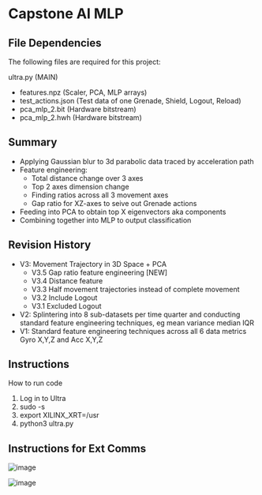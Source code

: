 # Capstone AI MLP 

## File Dependencies

The following files are required for this project:

ultra.py (MAIN) 
- features.npz (Scaler, PCA, MLP arrays)
- test_actions.json (Test data of one Grenade, Shield, Logout, Reload)
- pca_mlp_2.bit (Hardware bitstream)
- pca_mlp_2.hwh (Hardware bitstream)

## Summary
- Applying Gaussian blur to 3d parabolic data traced by acceleration path
- Feature engineering: 
    - Total distance change over 3 axes
    - Top 2 axes dimension change
    - Finding ratios across all 3 movement axes
    - Gap ratio for XZ-axes to seive out Grenade actions
- Feeding into PCA to obtain top X eigenvectors aka components
- Combining together into MLP to output classification

## Revision History 
- V3: Movement Trajectory in 3D Space + PCA
    - V3.5 Gap ratio feature engineering [NEW]
    - V3.4 Distance feature
    - V3.3 Half movement trajectories instead of complete movement 
    - V3.2 Include Logout 
    - V3.1 Excluded Logout
- V2: Splintering into 8 sub-datasets per time quarter and conducting standard feature engineering techniques, eg mean variance median IQR
- V1: Standard feature engineering techniques across all 6 data metrics Gyro X,Y,Z and Acc X,Y,Z

## Instructions

How to run code
1. Log in to Ultra
2. sudo -s
3. export XILINX_XRT=/usr
4. python3 ultra.py

## Instructions for Ext Comms

![image](https://user-images.githubusercontent.com/24263853/227785317-bc19a23a-e920-4279-828f-0fbff27af7ff.png)

![image](https://user-images.githubusercontent.com/24263853/227785277-90e0dd91-4821-4d44-a474-874cc2f8732b.png)

